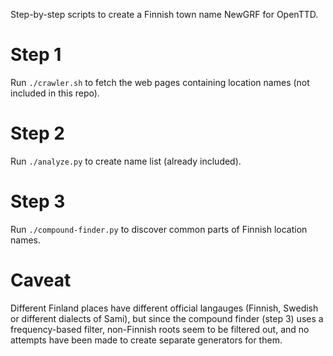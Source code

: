 Step-by-step scripts to create a Finnish town name NewGRF for OpenTTD.

# Step 1
Run `./crawler.sh` to fetch the web pages containing location names (not included in this repo).

# Step 2
Run `./analyze.py` to create name list (already included).

# Step 3
Run `./compound-finder.py` to discover common parts of Finnish location names.

# Caveat
Different Finland places have different official langauges (Finnish, Swedish or different dialects of Sami), but since the compound finder (step 3) uses a frequency-based filter, non-Finnish roots seem to be filtered out, and no attempts have been made to create separate generators for them.

